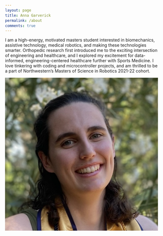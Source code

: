 ```yaml
---
layout: page
title: Anna Garverick
permalink: /about
comments: true
---
```


<div class="row justify-content-between">
<div class="col-md-8 pr-15">

<p>I am a high-energy, motivated masters student interested in biomechanics, assistive technology, medical robotics, and making these technologies smarter. Orthopedic research first introduced me to the exciting intersection of engineering and healthcare, and I explored my excitement for data-informed, engineering-centered healthcare further with Sports Medicine. I love tinkering with coding and microcontroller projects, and am thrilled to be a part of Northwestern’s Masters of Science in Robotics 2021-22 cohort.</p>

<p class="mb-5"><img class="shadow-lg" src="assets/images/headshot.jpeg" alt="Headshot" /></p>

</div>
</div>
